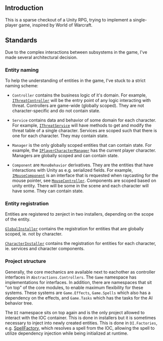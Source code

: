 ## Introduction

This is a sparse checkout of a Unity RPG, trying to implement a single-player game, inspired by World of Warcraft.

## Standards

Due to the complex interactions between subsystems in the game, I've made several architectural decision.

### Entity naming

To help the understanding of entities in the game, I've stuck to a strict naming scheme:

- `Controller` contains the business logic of it's domain. For example, [`IThreatController`](Assets/Scripts/Runtime/Abstractions/Controller/IThreatController.cs) will be the entry point of any logic interacting with threat. Controllers are game-wide (globally scoped). They are not character-specific and do not contain state.

- `Service` contains data and behavior of some domain for each character. For example, [`IThreatService`](Assets/Scripts/Runtime/Abstractions/Services/IThreatService.cs) will have methods to get and modify the threat table of a single character. Services are scoped such that there is one for each character. They may contain state.

- `Manager` is the only globally scoped entities that can contain state. For example, the [`IPlayerCharacterManager`](Assets/Scripts/Runtime/Abstractions/Managers/IPlayerCharacterManager.cs) has the current player character. Managers are globally scoped and can contain state.

- `Component` are `MonoBehavior` derivatives. They are the entities that have interactions with Unity as e.g. serialized fields. For example, [`IMouseComponent`](Assets/Scripts/Runtime/Abstractions/Components/IOutlineComponent.cs) is an interface that is requested when raycasting for the mouse pointer, see [`MouseController`](Assets/Scripts/Runtime/Game/Controllers/MouseController.cs). Components are scoped based on unity entity. There will be some in the scene and each character will have some. They can contain state.

### Entity registration

Entities are registered to zenject in two installers, depending on the scope of the entity.

[`GlobalInstaller`](Assets/Scripts/Runtime/DI/Installers/GlobalInstaller.cs) contains the registration for entities that are globally scoped, ie. not by character.

[`CharacterInstaller`](Assets/Scripts/Runtime/DI/Installers/CharacterInstaller.cs) contains the registration for entities for each character, ie. services and character components.

### Project structure

Generally, the core mechanics are available next to eachother as controller interfaces in `Abstractions.Controllers`. The `Game` namespace has implementations for interfaces. In addition, there are namespaces that sit "on top" of the core modules, to enable maximum flexibility for these systems. These systems are `Game.Effects`, `Game.Spells` which also has a dependency on the effects, and `Game.Tasks` which has the tasks for the AI behavior tree.

The `DI` namespace sits on top again and is the only project allowed to interact with the IOC container. This is done in installers but it is sometimes necessary to inject into newly created entities. This is done in `DI.Factories`, e.g. [SpellFactory](Assets/Scripts/Runtime/DI/Factories/SpellFactory.cs), which resolves a spell from the IOC, allowing the spell to utilize dependency injection while being initialized at runtime.

